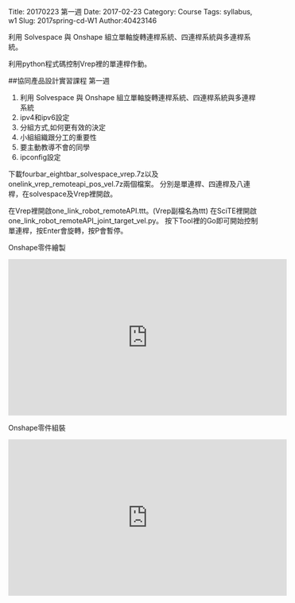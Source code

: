Title: 20170223 第一週
Date: 2017-02-23
Category: Course
Tags: syllabus, w1
Slug: 2017spring-cd-W1
Author:40423146

利用 Solvespace 與 Onshape 組立單軸旋轉連桿系統、四連桿系統與多連桿系統。

利用python程式碼控制Vrep裡的單連桿作動。

<!-- PELICAN_END_SUMMARY -->

##協同產品設計實習課程 第一週

1. 利用 Solvespace 與 Onshape 組立單軸旋轉連桿系統、四連桿系統與多連桿系統
2. ipv4和ipv6設定 
3. 分組方式,如何更有效的決定 
4. 小組組織跟分工的重要性 
5. 要主動教導不會的同學 
6. ipconfig設定

下載fourbar_eightbar_solvespace_vrep.7z以及onelink_vrep_remoteapi_pos_vel.7z兩個檔案。
分別是單連桿、四連桿及八連桿，在solvespace及Vrep裡開啟。

在Vrep裡開啟one_link_robot_remoteAPI.ttt。(Vrep副檔名為ttt)
在SciTE裡開啟one_link_robot_remoteAPI_joint_target_vel.py。
按下Tool裡的Go即可開始控制單連桿，按Enter會旋轉，按P會暫停。


Onshape零件繪製


<iframe width="560" height="315" src="https://www.youtube.com/embed/fpQ7Dlqomwk" frameborder="0" allowfullscreen></iframe>

Onshape零件組裝


<iframe width="560" height="315" src="https://www.youtube.com/embed/bOZeNMrcTr0" frameborder="0" allowfullscreen></iframe>